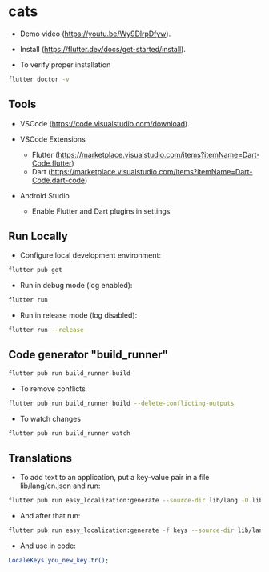 # cats

- Demo video (<https://youtu.be/Wy9DlrpDfyw>).

- Install (<https://flutter.dev/docs/get-started/install>).

- To verify proper installation
```sh
flutter doctor -v
```

## Tools

- VSCode (<https://code.visualstudio.com/download>).
- VSCode Extensions
    - Flutter (<https://marketplace.visualstudio.com/items?itemName=Dart-Code.flutter>)
    - Dart (<https://marketplace.visualstudio.com/items?itemName=Dart-Code.dart-code>)

- Android Studio
    - Enable Flutter and Dart plugins in settings

## Run Locally

- Configure local development environment:
```sh
flutter pub get
```

- Run in debug mode (log enabled):
```sh
flutter run
```

- Run in release mode (log disabled):
```sh
flutter run --release
```

## Code generator "build_runner"
```sh
flutter pub run build_runner build
```

- To remove conflicts
```sh
flutter pub run build_runner build --delete-conflicting-outputs
```

- To watch changes
```sh
flutter pub run build_runner watch
```

## Translations

- To add text to an application, put a key-value pair in a file lib/lang/en.json and run:

```sh
flutter pub run easy_localization:generate --source-dir lib/lang -O lib/lang/gen
```

- And after that run:

```sh
flutter pub run easy_localization:generate -f keys --source-dir lib/lang -O lib/lang/gen -o locale_keys.g.dart
```

- And use in code:

```sh
LocaleKeys.you_new_key.tr();
```